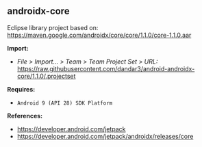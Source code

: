 ## androidx-core

Eclipse library project based on:<br/>
https://maven.google.com/androidx/core/core/1.1.0/core-1.1.0.aar

**Import:**
- _File > Import... > Team > Team Project Set > URL:_<br/>
  https://raw.githubusercontent.com/dandar3/android-androidx-core/1.1.0/.projectset

**Requires:**
- `Android 9 (API 28) SDK Platform`

**References:**
- https://developer.android.com/jetpack
- https://developer.android.com/jetpack/androidx/releases/core